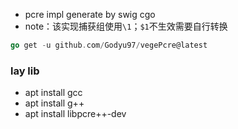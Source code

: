 * pcre impl generate by swig cgo
* note：该实现捕获组使用`\1`；`$1`不生效需要自行转换
```go
go get -u github.com/Godyu97/vegePcre@latest
```
### lay lib
* apt install gcc
* apt install g++
* apt install libpcre++-dev
